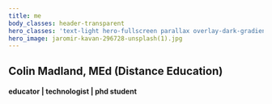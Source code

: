 ```yaml
---
title: me
body_classes: header-transparent
hero_classes: 'text-light hero-fullscreen parallax overlay-dark-gradient'
hero_image: jaromir-kavan-296728-unsplash(1).jpg
---
```


## Colin Madland, MEd (Distance Education)
#### educator | technologist | phd student

